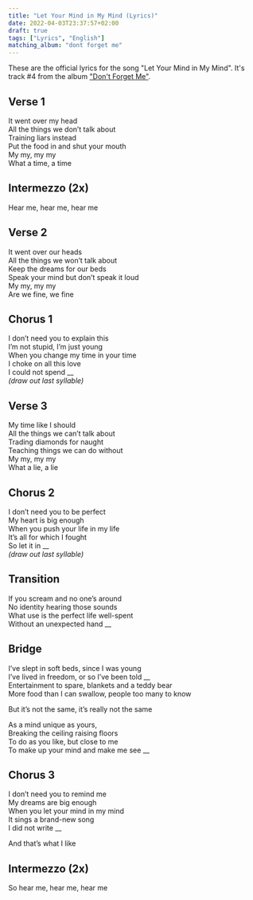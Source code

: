 ```yaml
---
title: "Let Your Mind in My Mind (Lyrics)"
date: 2022-04-03T23:37:57+02:00
draft: true
tags: ["Lyrics", "English"]
matching_album: "dont forget me"
---
```


These are the official lyrics for the song "Let Your Mind in My Mind". It's track #4 from the album ["Don't Forget Me"](/albums/dont-forget-me).

## Verse 1
It went over my head  
All the things we don’t talk about  
Training liars instead  
Put the food in and shut your mouth  
My my, my my   
What a time, a time

## Intermezzo (2x)  
Hear me, hear me, hear me

## Verse 2
It went over our heads  
All the things we won’t talk about  
Keep the dreams for our beds  
Speak your mind but don’t speak it loud  
My my, my my  
Are we fine, we fine  

## Chorus 1  
I don’t need you to explain this  
I’m not stupid, I’m just young  
When you change my time in your time  
I choke on all this love  
I could not spend __  
_(draw out last syllable)_

## Verse 3
My time like I should  
All the things we can’t talk about  
Trading diamonds for naught  
Teaching things we can do without  
My my, my my  
What a lie, a lie  

## Chorus 2
I don’t need you to be perfect  
My heart is big enough  
When you push your life in my life  
It’s all for which I fought  
So let it in __  
_(draw out last syllable)_

## Transition
If you scream and no one’s around  
No identity hearing those sounds  
What use is the perfect life well-spent  
Without an unexpected hand __

## Bridge
I’ve slept in soft beds, since I was young   
I’ve lived in freedom, or so I’ve been told __  
Entertainment to spare, blankets and a teddy bear  
More food than I can swallow, people too many to know  

But it’s not the same, it’s really not the same 

As a mind unique as yours,  
Breaking the ceiling raising floors    
To do as you like, but close to me  
To make up your mind and make me see __

## Chorus 3
I don’t need you to remind me  
My dreams are big enough  
When you let your mind in my mind  
It sings a brand-new song  
I did not write __  

And that’s what I like

## Intermezzo (2x)
So hear me, hear me, hear me
